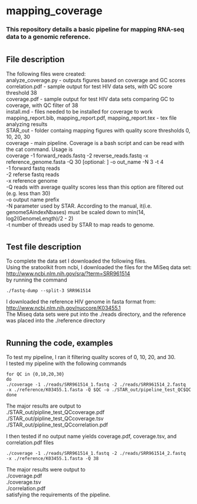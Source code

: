 # mapping_coverage
### This repository details a basic pipeline for mapping RNA-seq data to a genomic reference. 
#  
## File description
The following files were created:  
analyze_coverage.py - outputs figures based on coverage and GC scores  
correlation.pdf - sample output for test HIV data sets, with QC score threshold 38  
coverage.pdf - sample output for test HIV data sets comparing GC to coverage, with QC filter of 38  
install.md - files needed to be installed for coverage to work  
mapping_report.bib, mapping_report.pdf, mapping_report.tex - tex file analyzing results   
STAR_out - folder containg mapping figures with quality score thresholds 0, 10, 20, 30  
coverage - main pipeline. Coverage is a bash script and can be read with the cat command.  Usage is  
coverage -1 forward_reads.fastq -2 reverse_reads.fastq -x reference_genome.fasta -Q 30 [optional: ] -o out_name -N 3 -t 4  
-1  forward fastq reads  
-2  referse fastq reads  
-x  reference genome  
-Q  reads with average quality scores less than this option are filtered out (e.g. less than 30)  
-o  output name prefix  
-N  parameter used by STAR. According to the manual, it(i.e. genomeSAindexNbases) must be scaled down to min(14, log2(GenomeLength)/2 - 2)  
-t  number of threads used by STAR to map reads to genome.  
#  
## Test file description
To complete the data set I downloaded the following files.  
Using the sratoolkit from ncbi, I downloaded the files for the MiSeq data set:  
http://www.ncbi.nlm.nih.gov/sra/?term=SRR961514  
by running the command  
```
./fastq-dump --split-3 SRR961514  
```  

I downloaded the reference HIV genome in fasta format from:  
http://www.ncbi.nlm.nih.gov/nuccore/K03455.1  
The Miseq data sets were put into the ./reads directory, and the reference was placed into the ./reference directory  
#  
## Running the code, examples
To test my pipeline, I ran it filtering quality scores of 0, 10, 20, and 30.  
I tested my pipeline with the following commands  
```
for QC in {0,10,20,30}  
do  
./coverage -1 ./reads/SRR961514_1.fastq -2 ./reads/SRR961514_2.fastq  -x ./reference/K03455.1.fasta -Q $QC -o ./STAR_out/pipeline_test_QC$QC  
done  
```
The major results are output to   
./STAR_out/pipline_test_QC<QC filter>coverage.pdf  
./STAR_out/pipline_test_QC<QC filter>coverage.tsv  
./STAR_out/pipline_test_QC<QC filter>correlation.pdf  

I then tested if no output name yields coverage.pdf, coverage.tsv, and correlation.pdf files  
```
./coverage -1 ./reads/SRR961514_1.fastq -2 ./reads/SRR961514_2.fastq  -x ./reference/K03455.1.fasta -Q 38  
```
The major results were output to   
./coverage.pdf  
./coverage.tsv  
./correlation.pdf  
satisfying the requirements of the pipeline.  

